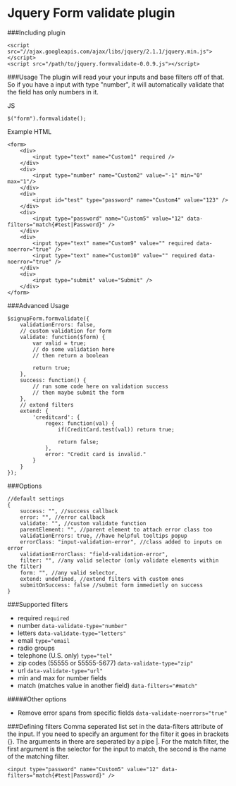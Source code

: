 Jquery Form validate plugin
============

###Including plugin

```
<script src="//ajax.googleapis.com/ajax/libs/jquery/2.1.1/jquery.min.js"></script>
<script src="/path/to/jquery.formvalidate-0.0.9.js"></script>
```

###Usage
The plugin will read your your inputs and base filters off of that. So if you have a input with type "number", it will automatically validate that the field has only numbers in it.

JS
```
$("form").formvalidate();
```

Example HTML
```
<form>
    <div>
        <input type="text" name="Custom1" required />
    </div>
    <div>
        <input type="number" name="Custom2" value="-1" min="0"  max="1"/>
    </div>
    <div>
        <input id="test" type="password" name="Custom4" value="123" />
    </div>
    <div>
        <input type="password" name="Custom5" value="12" data-filters="match{#test|Password}" />
    </div>
    <div>
        <input type="text" name="Custom9" value="" required data-noerror="true" />
        <input type="text" name="Custom10" value="" required data-noerror="true" />
    </div>
    <div>
        <input type="submit" value="Submit" />
    </div>
</form>
```

###Advanced Usage
```
$signupForm.formvalidate({
    validationErrors: false,
    // custom validation for form
    validate: function($form) {
        var valid = true;
        // do some validation here
        // then return a boolean

        return true;
    },
    success: function() {
        // run some code here on validation success
        // then maybe submit the form
    },
    // extend filters
    extend: {
        'creditcard': {
            regex: function(val) {
                if(CreditCard.test(val)) return true;

                return false;
            },
            error: "Credit card is invalid."
        }
    }
});
```

###Options
```
//default settings
{
    success: "", //success callback
    error: "", //error callback
    validate: "", //custom validate function
    parentElement: "", //parent element to attach error class too
    validationErrors: true, //have helpful tooltips popup
    errorClass: "input-validation-error", //class added to inputs on error
    validationErrorClass: "field-validation-error",
    filter: "", //any valid selector (only validate elements within the filter)
    form: "", //any valid selector,
    extend: undefined, //extend filters with custom ones
    submitOnSuccess: false //submit form immedietly on success
}
```

###Supported filters
- required `required`
- number `data-validate-type="number"`
- letters `data-validate-type="letters"`
- email `type="email`
- radio groups
- telephone (U.S. only) `type="tel"`
- zip codes (55555 or 55555-5677) `data-validate-type="zip"`
- url `data-validate-type="url"`
- min and max for number fields
- match (matches value in another field) `data-filters="#match"`

#####Other options

- Remove error spans from specific fields `data-validate-noerrors="true"`

###Defining filters
Comma seperated list set in the data-filters attribute of the input. If you need to specify an argument for the filter it goes in brackets {}. The arguments in there are seperated by a pipe |. For the match filter, the first argument is the selector for the input to match, the second is the name of the matching filter.

```
<input type="password" name="Custom5" value="12" data-filters="match{#test|Password}" />
```
